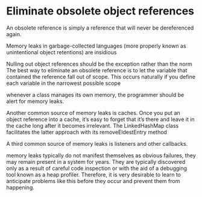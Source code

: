 # Eliminate obsolete object references

An obsolete reference is simply a reference that will never be dereferenced again.

Memory leaks in garbage-collected languages (more properly known as unintentional object retentions) are insidious

Nulling out object references should be the exception rather than the norm
The best way to eliminate an obsolete reference is to let the variable that contained
the reference fall out of scope. This occurs naturally if you define each variable in
the narrowest possible scope

whenever a class manages its own memory, the programmer should be alert for memory leaks. 

Another common source of memory leaks is caches. Once you put an
object reference into a cache, it’s easy to forget that it’s there and leave it in the
cache long after it becomes irrelevant.
The LinkedHashMap class facilitates the latter approach with its removeEldestEntry method


A third common source of memory leaks is listeners and other callbacks.

memory leaks typically do not manifest themselves as obvious
failures, they may remain present in a system for years. They are typically
discovered only as a result of careful code inspection or with the aid of a
debugging tool known as a heap profiler. Therefore, it is very desirable to learn to
anticipate problems like this before they occur and prevent them from happening.




